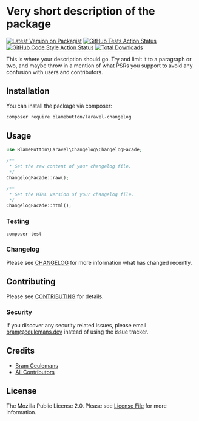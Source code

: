 # Very short description of the package

[![Latest Version on Packagist](https://img.shields.io/packagist/v/blamebutton/laravel-changelog.svg?style=flat-square)](https://packagist.org/packages/blamebutton/laravel-changelog)
[![GitHub Tests Action Status](https://img.shields.io/github/actions/workflow/status/blamebutton/laravel-changelog/phpunit.yml?label=tests)](https://github.com/blamebutton/laravel-changelog/actions?query=workflow%3Aphpunit+branch%3Amain)
[![GitHub Code Style Action Status](https://img.shields.io/github/actions/workflow/status/blamebutton/laravel-changelog/php-cs-fixer.yml?label=code%20style)](https://github.com/blamebutton/laravel-changelog/actions?query=workflow%3Aphp-cs-fixer+branch%3Amain)
[![Total Downloads](https://img.shields.io/packagist/dt/blamebutton/laravel-changelog.svg?style=flat-square)](https://packagist.org/packages/blamebutton/laravel-changelog)

This is where your description should go. Try and limit it to a paragraph or two, and maybe throw in a mention of what PSRs you support to avoid any confusion with users and contributors.

## Installation

You can install the package via composer:

```bash
composer require blamebutton/laravel-changelog
```

## Usage

```php
use BlameButton\Laravel\Changelog\ChangelogFacade;

/** 
 * Get the raw content of your changelog file. 
 */
ChangelogFacade::raw();

/**
 * Get the HTML version of your changelog file.
 */
ChangelogFacade::html();
```

### Testing

```bash
composer test
```

### Changelog

Please see [CHANGELOG](CHANGELOG.md) for more information what has changed recently.

## Contributing

Please see [CONTRIBUTING](CONTRIBUTING.md) for details.

### Security

If you discover any security related issues, please email bram@ceulemans.dev instead of using the issue tracker.

## Credits

-   [Bram Ceulemans](https://github.com/blamebutton)
-   [All Contributors](../../contributors)

## License

The Mozilla Public License 2.0. Please see [License File](LICENSE.md) for more information.
